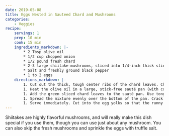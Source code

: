 ```yaml
---
date: 2019-05-08
title: Eggs Nested in Sauteed Chard and Mushrooms
categories:
    - Veggies
recipe:
    servings: 1 
    prep: 10 min
    cook: 15 min
    ingredients_markdown: |-
        * 2 Tbsp olive oil
        * 1/2 cup chopped onion
        * 1/2 pound fresh chard
        * 2-3 large shiitake mushrooms, sliced into 1/4-inch thick slices
        * Salt and freshly ground black pepper
        * 1 to 2 eggs
    directions_markdown: |-
        1. Cut out the thick, tough center ribs of the chard leaves. Chop the ribs into 1/2 inch pieces and place in a bowl. Add the chopped onions and mushrooms to the bowl. Cut the remaining chard leaves crosswise into 1-inch ribbons, set aside.
        1. Heat the olive oil in a large, stick-free sauté pan (with cover) on medium high heat. Add the onions, chard ribs, and mushrooms. Sauté for about 4 to 5 minutes, until the onions are translucent and the mushrooms are a little brown on the edges and have started to give up their moisture.
        1. Add the green sliced chard leaves to the sauté pan. Use tongs to turn the leaves over in the pan so that the leaves get coated with some of the olive oil and the onions and mushrooms are well mixed in with the leaves. Sprinkle with salt and pepper.
        1. Spread the mixture evenly over the bottom of the pan. Crack one or two fresh eggs in the center of the pan, over the chard mushroom mixture. Lower the heat to low and cover the pan. Cook for 3 to 4 minutes, checking after 3 minutes. When the whites are cooked, remove the pan from the heat and use a spatula to gently transfer the eggs and chard to a plate to serve.
        1. Serve immediately. Cut into the egg yolks so that the runny yolks run over the chard and mushrooms and form something of a sauce.
---
```

Shiitakes are highly flavorful mushrooms, and will really make this dish special if you use them, though you can use 
just about any mushroom. You can also skip the fresh mushrooms and sprinkle the eggs with truffle salt. 
